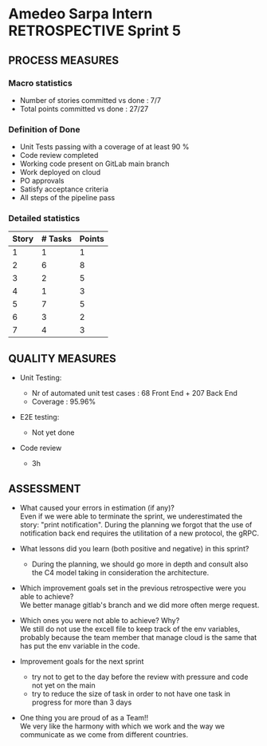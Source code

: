 # Amedeo Sarpa Intern RETROSPECTIVE Sprint 5

## PROCESS MEASURES

### Macro statistics

- Number of stories committed vs done : 7/7
- Total points committed vs done : 27/27

### Definition of Done

- Unit Tests passing with a coverage of at least 90 %
- Code review completed
- Working code present on GitLab main branch
- Work deployed on cloud
- PO approvals
- Satisfy acceptance criteria
- All steps of the pipeline pass

### Detailed statistics

| Story | # Tasks | Points | 
| ----- | ------- | ------ | 
| 1     | 1       | 1      |
| 2     | 6       | 8      |
| 3     | 2       | 5      |
| 4     | 1       | 3      |
| 5     | 7       | 5      |
| 6     | 3       | 2      |
| 7     | 4       | 3      |

## QUALITY MEASURES

- Unit Testing:

  - Nr of automated unit test cases : 68 Front End + 207 Back End
  - Coverage : 95.96%

- E2E testing:
  - Not yet done
- Code review
  - 3h

## ASSESSMENT

- What caused your errors in estimation (if any)? <br> Even if we were able to terminate the sprint, we underestimated the story: "print notification". During the planning we forgot that the use of notification back end requires the utilitation of a new protocol, the gRPC.

- What lessons did you learn (both positive and negative) in this sprint?

  - During the planning, we should go more in depth and consult also the C4 model taking in consideration the architecture.

- Which improvement goals set in the previous retrospective were you able to achieve? <br>
  We better manage gitlab's branch and we did more often merge request.
- Which ones you were not able to achieve? Why?<br>
  We still do not use the excell file to keep track of the env variables, probably because the team member that manage cloud is the same that has put the env variable in the code.

- Improvement goals for the next sprint <br>

  - try not to get to the day before the review with pressure and code not yet on the main
  - try to reduce the size of task in order to not have one task in progress for more than 3 days

- One thing you are proud of as a Team!!<br>
  We very like the harmony with which we work and the way we communicate as we come from different countries.
